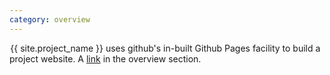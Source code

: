 ```yaml
---
category: overview
---
```

&#8202;<span class="project-name">{{ site.project_name }}</span> uses github's in-built Github Pages facility to build a project website. A [link](http://example.com) in the overview section.

